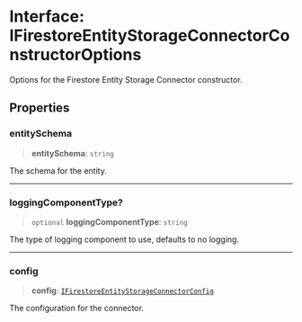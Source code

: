# Interface: IFirestoreEntityStorageConnectorConstructorOptions

Options for the Firestore Entity Storage Connector constructor.

## Properties

### entitySchema

> **entitySchema**: `string`

The schema for the entity.

***

### loggingComponentType?

> `optional` **loggingComponentType**: `string`

The type of logging component to use, defaults to no logging.

***

### config

> **config**: [`IFirestoreEntityStorageConnectorConfig`](IFirestoreEntityStorageConnectorConfig.md)

The configuration for the connector.

